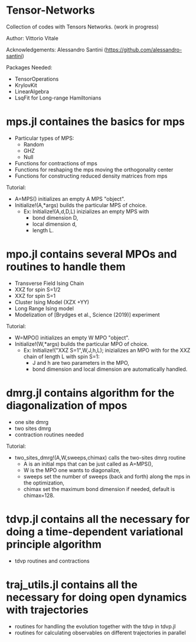 # Tensor-Networks
Collection of codes with Tensors Networks. (work in progress)

Author: Vittorio Vitale 

Acknowledgements: Alessandro Santini (https://github.com/alessandro-santini)

Packages Needed:
- TensorOperations
- KrylovKit
- LinearAlgebra
- LsqFit for Long-range Hamiltonians

# mps.jl containes the basics for mps
- Particular types of MPS:
  - Random
  - GHZ
  - Null
- Functions for contractions of mps
- Functions for reshaping the mps moving the orthogonality center
- Functions for constructing reduced density matrices from mps

Tutorial:
- A=MPS() initializes an empty A MPS "object".
- Initialize!(A,*args) builds the particular MPS of choice. 
  - Ex: Initialize!(A,d,D,L) inizializes an empty MPS with 
    - bond dimension D, 
    - local dimension d,
    - length L.

# mpo.jl contains several MPOs and routines to handle them
- Transverse Field Ising Chain
- XXZ for spin S=1/2
- XXZ for spin S=1
- Cluster Ising Model (XZX +YY)
- Long Range Ising model
- Modelization of [Brydges et al., Science (2019)] experiment 

Tutorial:
- W=MPO() initializes an empty W MPO "object".
- Initialize!(W,*args) builds the particular MPO of choice. 
  - Ex: Initialize!("XXZ S=1",W,J,h,L); inizializes an MPO with for the XXZ chain of length L with spin S=1:
    - J and h are two parameters in the MPO,
    - bond dimension and local dimension are automatically handled.

# dmrg.jl contains algorithm for the diagonalization of mpos
- one site dmrg
- two sites dmrg
- contraction routines needed

Tutorial:
- two_sites_dmrg!(A,W,sweeps,chimax) calls the two-sites dmrg routine
  - A is an initial mps that can be just called as A=MPS(),
  - W is the MPO one wants to diagonalize,
  - sweeps set the number of sweeps (back and forth) along the mps in the optimization,
  - chimax set the maximum bond dimension if needed, default is chimax=128.


# tdvp.jl contains all the necessary for doing a time-dependent variational principle algorithm
- tdvp routines and contractions

# traj_utils.jl contains all the necessary for doing open dynamics with trajectories
- routines for handling the evolution together with the tdvp in tdvp.jl
- routines for calculating observables on different trajectories in parallel


